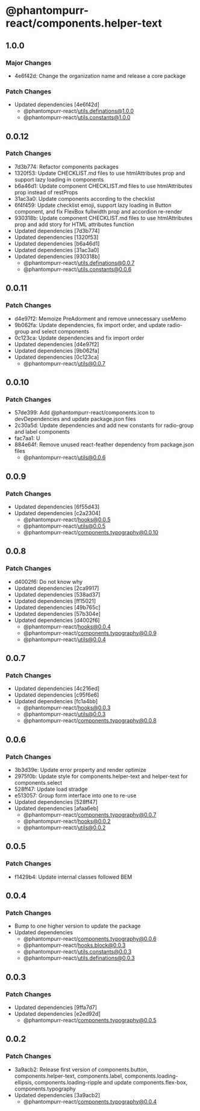 # @phantompurr-react/components.helper-text

## 1.0.0

### Major Changes

- 4e6f42d: Change the organization name and release a core package

### Patch Changes

- Updated dependencies [4e6f42d]
  - @phantompurr-react/utils.definations@1.0.0
  - @phantompurr-react/utils.constants@1.0.0

## 0.0.12

### Patch Changes

- 7d3b774: Refactor components packages
- 1320f53: Update CHECKLIST.md files to use htmlAttributes prop and support lazy loading in components
- b6a46d1: Update component CHECKLIST.md files to use htmlAttributes prop instead of restProps
- 31ac3a0: Update components according to the checklist
- 6f4f459: Update checklist emoji, support lazy loading in Button component, and fix FlexBox fullwidth prop and accordion re-render
- 930318b: Update component CHECKLIST.md files to use htmlAttributes prop and add story for HTML attributes function
- Updated dependencies [7d3b774]
- Updated dependencies [1320f53]
- Updated dependencies [b6a46d1]
- Updated dependencies [31ac3a0]
- Updated dependencies [930318b]
  - @phantompurr-react/utils.definations@0.0.7
  - @phantompurr-react/utils.constants@0.0.6

## 0.0.11

### Patch Changes

- d4e97f2: Memoize PreAdorment and remove unnecessary useMemo
- 9b062fa: Update dependencies, fix import order, and update radio-group and select components
- 0c123ca: Update dependencies and fix import order
- Updated dependencies [d4e97f2]
- Updated dependencies [9b062fa]
- Updated dependencies [0c123ca]
  - @phantompurr-react/utils@0.0.7

## 0.0.10

### Patch Changes

- 57de399: Add @phantompurr-react/components.icon to devDependencies and update package.json files
- 2c30a5d: Update dependencies and add new constants for radio-group and label components
- fac7aa1: U
- 884e64f: Remove unused react-feather dependency from package.json files
  - @phantompurr-react/utils@0.0.6

## 0.0.9

### Patch Changes

- Updated dependencies [6f55d43]
- Updated dependencies [c2a2304]
  - @phantompurr-react/hooks@0.0.5
  - @phantompurr-react/utils@0.0.5
  - @phantompurr-react/components.typography@0.0.10

## 0.0.8

### Patch Changes

- d4002f6: Do not know why
- Updated dependencies [2ca9917]
- Updated dependencies [538ad37]
- Updated dependencies [ff15021]
- Updated dependencies [49b765c]
- Updated dependencies [57b304e]
- Updated dependencies [d4002f6]
  - @phantompurr-react/hooks@0.0.4
  - @phantompurr-react/components.typography@0.0.9
  - @phantompurr-react/utils@0.0.4

## 0.0.7

### Patch Changes

- Updated dependencies [4c216ed]
- Updated dependencies [c95f6e6]
- Updated dependencies [fc1a4bb]
  - @phantompurr-react/hooks@0.0.3
  - @phantompurr-react/utils@0.0.3
  - @phantompurr-react/components.typography@0.0.8

## 0.0.6

### Patch Changes

- 3b3d39e: Update error property and render optimize
- 2975f0b: Update style for components.helper-text and helper-text for components.select
- 528ff47: Update load stradge
- e513057: Group form interface into one to re-use
- Updated dependencies [528ff47]
- Updated dependencies [afaa6eb]
  - @phantompurr-react/components.typography@0.0.7
  - @phantompurr-react/hooks@0.0.2
  - @phantompurr-react/utils@0.0.2

## 0.0.5

### Patch Changes

- f1429b4: Update internal classes followed BEM

## 0.0.4

### Patch Changes

- Bump to one higher version to update the package
- Updated dependencies
  - @phantompurr-react/components.typography@0.0.6
  - @phantompurr-react/hooks.block@0.0.3
  - @phantompurr-react/utils.constants@0.0.3
  - @phantompurr-react/utils.definations@0.0.3

## 0.0.3

### Patch Changes

- Updated dependencies [9ffa7d7]
- Updated dependencies [e2ed92d]
  - @phantompurr-react/components.typography@0.0.5

## 0.0.2

### Patch Changes

- 3a9acb2: Release first version of components.button, components.helper-text, components.label, components.loading-ellipsis, components.loading-ripple and update components.flex-box, components.typography
- Updated dependencies [3a9acb2]
  - @phantompurr-react/components.typography@0.0.4
